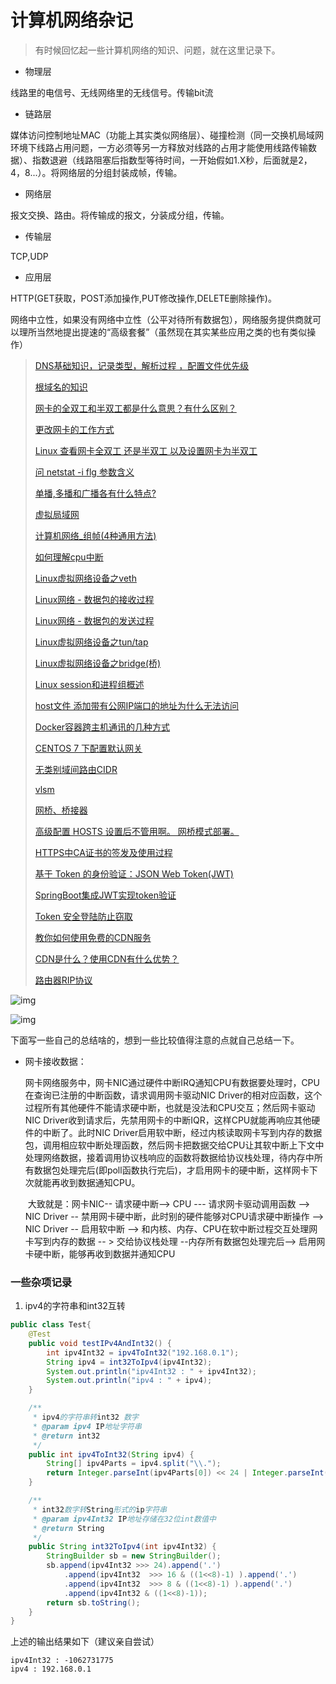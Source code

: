 # 计算机网络杂记

> 有时候回忆起一些计算机网络的知识、问题，就在这里记录下。

+ 物理层

线路里的电信号、无线网络里的无线信号。传输bit流

* 链路层

媒体访问控制地址MAC（功能上其实类似网络层）、碰撞检测（同一交换机局域网环境下线路占用问题，一方必须等另一方释放对线路的占用才能使用线路传输数据）、指数退避（线路阻塞后指数型等待时间，一开始假如1.X秒，后面就是2，4，8...）。将网络层的分组封装成帧，传输。

+  网络层

报文交换、路由。将传输成的报文，分装成分组，传输。

* 传输层

TCP,UDP

* 应用层

HTTP(GET获取，POST添加操作,PUT修改操作,DELETE删除操作)。



网络中立性，如果没有网络中立性（公平对待所有数据包），网络服务提供商就可以理所当然地提出提速的“高级套餐”（虽然现在其实某些应用之类的也有类似操作）

> [DNS基础知识，记录类型，解析过程 ，配置文件优先级](https://blog.csdn.net/fanren224/article/details/79693807)
>
> [根域名的知识](https://www.ruanyifeng.com/blog/2018/05/root-domain.html)
>
> [网卡的全双工和半双工都是什么意思？有什么区别？](https://zhidao.baidu.com/question/240698053.html)
>
> [更改网卡的工作方式](http://blog.chinaunix.net/uid-11636352-id-1755403.html)
>
> [Linux 查看网卡全双工 还是半双工 以及设置网卡为半双工](https://blog.csdn.net/zhaozhanyong/article/details/5704706)
>
> [问 netstat -i flg 参数含义](http://suiavbxll.blog.sohu.com/183102684.html)
>
> [单播,多播和广播各有什么特点?](https://zhidao.baidu.com/question/512822115.html)
>
> [虚拟局域网]([https://baike.baidu.com/item/%E8%99%9A%E6%8B%9F%E5%B1%80%E5%9F%9F%E7%BD%91/419962?fromtitle=VLAN&fromid=320429&fr=aladdin](https://baike.baidu.com/item/虚拟局域网/419962?fromtitle=VLAN&fromid=320429&fr=aladdin))
>
> [计算机网络_组帧(4种通用方法)](https://blog.csdn.net/weixin_34345560/article/details/91382086)
>
> [如何理解cpu中断](https://www.jianshu.com/p/f09ebc197bac)
>
> [Linux虚拟网络设备之veth](https://segmentfault.com/a/1190000009251098)
>
> [Linux网络 - 数据包的接收过程](https://segmentfault.com/a/1190000008836467)
>
> [Linux网络 - 数据包的发送过程](https://segmentfault.com/a/1190000008926093)
>
> [Linux虚拟网络设备之tun/tap](https://segmentfault.com/a/1190000009249039)
>
> [Linux虚拟网络设备之bridge(桥)](https://segmentfault.com/a/1190000009491002)
>
> [Linux session和进程组概述](https://segmentfault.com/a/1190000009152815)
>
> [host文件 添加带有公网IP端口的地址为什么无法访问](https://www.imooc.com/qadetail/260912?t=425497)
>
> [Docker容器跨主机通讯的几种方式](https://blog.csdn.net/xialingming/article/details/83093031)
>
> [CENTOS 7 下配置默认网关](https://www.cnblogs.com/yizhipanghu/p/9963779.html)
>
> [无类别域间路由CIDR]([https://baike.baidu.com/item/%E6%97%A0%E7%B1%BB%E5%88%AB%E5%9F%9F%E9%97%B4%E8%B7%AF%E7%94%B1/15758573?fromtitle=CIDR&fromid=3695195&fr=aladdin](https://baike.baidu.com/item/无类别域间路由/15758573?fromtitle=CIDR&fromid=3695195&fr=aladdin))
>
> [vlsm](https://baike.baidu.com/item/VLSM)
>
> [网桥、桥接器]([https://baike.baidu.com/item/%E7%BD%91%E6%A1%A5/99310?fromtitle=%E6%A1%A5%E6%8E%A5%E5%99%A8&fromid=4161119](https://baike.baidu.com/item/网桥/99310?fromtitle=桥接器&fromid=4161119))
>
> [高级配置 HOSTS 设置后不管用啊。 网桥模式部署。](https://bbs.sangfor.com.cn/forum.php?mod=viewthread&tid=56325)
>
> [HTTPS中CA证书的签发及使用过程](https://www.cnblogs.com/xdyixia/p/11610102.html)
>
> [基于 Token 的身份验证：JSON Web Token(JWT)](https://www.jianshu.com/p/2036987a22fb)
>
> [SpringBoot集成JWT实现token验证](https://www.jianshu.com/p/e88d3f8151db)
>
> [Token 安全登陆防止窃取](https://www.cnblogs.com/rinack/p/11295364.html)
>
> [教你如何使用免费的CDN服务](https://zhuanlan.zhihu.com/p/95014452)
>
> [CDN是什么？使用CDN有什么优势？](https://www.zhihu.com/question/36514327)
>
> [路由器RIP协议]([https://baike.baidu.com/item/RIP%E5%8D%8F%E8%AE%AE/5994476?fr=aladdin](https://baike.baidu.com/item/RIP协议/5994476?fr=aladdin))

![img](https://bkimg.cdn.bcebos.com/pic/54fbb2fb43166d2259d200b3442309f79052d26b?x-bce-process=image/watermark,g_7,image_d2F0ZXIvYmFpa2U5Mg==,xp_5,yp_5)

![img](https://bkimg.cdn.bcebos.com/pic/2f738bd4b31c8701a1dd8397287f9e2f0708ff53?x-bce-process=image/watermark,g_7,image_d2F0ZXIvYmFpa2U4MA==,xp_5,yp_5)

下面写一些自己的总结啥的，想到一些比较值得注意的点就自己总结一下。

+ 网卡接收数据：

  ​	网卡网络服务中，网卡NIC通过硬件中断IRQ通知CPU有数据要处理时，CPU在查询已注册的中断函数，请求调用网卡驱动NIC Driver的相对应函数，这个过程所有其他硬件不能请求硬中断，也就是没法和CPU交互；然后网卡驱动NIC Driver收到请求后，先禁用网卡的中断IQR，这样CPU就能再响应其他硬件的中断了。此时NIC Driver启用软中断，经过内核读取网卡写到内存的数据包，调用相应软中断处理函数，然后网卡把数据交给CPU让其软中断上下文中处理网络数据，接着调用协议栈响应的函数将数据给协议栈处理，待内存中所有数据包处理完后(即poll函数执行完后)，才启用网卡的硬中断，这样网卡下次就能再收到数据通知CPU。

  ​	大致就是：网卡NIC-- 请求硬中断--> CPU --- 请求网卡驱动调用函数 --> NIC Driver -- 禁用网卡硬中断，此时别的硬件能够对CPU请求硬中断操作 --> NIC Driver -- 启用软中断 --> 和内核、内存、CPU在软中断过程交互处理网卡写到内存的数据 -- > 交给协议栈处理 --内存所有数据包处理完后--> 启用网卡硬中断，能够再收到数据并通知CPU

 

### 一些杂项记录

1. ipv4的字符串和int32互转

```java
public class Test{
    @Test
    public void testIPv4AndInt32() {
        int ipv4Int32 = ipv4ToInt32("192.168.0.1");
        String ipv4 = int32ToIpv4(ipv4Int32);
        System.out.println("ipv4Int32 : " + ipv4Int32);
        System.out.println("ipv4 : " + ipv4);
    }

    /**
     * ipv4的字符串转int32 数字
     * @param ipv4 IP地址字符串
     * @return int32
     */
    public int ipv4ToInt32(String ipv4) {
        String[] ipv4Parts = ipv4.split("\\.");
        return Integer.parseInt(ipv4Parts[0]) << 24 | Integer.parseInt(ipv4Parts[1]) << 16 | Integer.parseInt(ipv4Parts[2]) << 8 | Integer.parseInt(ipv4Parts[3]);
    }

    /**
     * int32数字转String形式的ip字符串
     * @param ipv4Int32 IP地址存储在32位int数值中
     * @return String
     */
    public String int32ToIpv4(int ipv4Int32) {
        StringBuilder sb = new StringBuilder();
        sb.append(ipv4Int32 >>> 24).append('.')
            .append(ipv4Int32  >>> 16 & ((1<<8)-1) ).append('.')
            .append(ipv4Int32  >>> 8 & ((1<<8)-1) ).append('.')
            .append(ipv4Int32 & ((1<<8)-1));
        return sb.toString();
    }
}
```

上述的输出结果如下（建议亲自尝试）

```none
ipv4Int32 : -1062731775
ipv4 : 192.168.0.1
```

